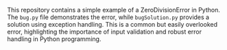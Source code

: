This repository contains a simple example of a ZeroDivisionError in Python.  The `bug.py` file demonstrates the error, while `bugSolution.py` provides a solution using exception handling. This is a common but easily overlooked error, highlighting the importance of input validation and robust error handling in Python programming.